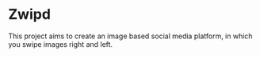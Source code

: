 # Zwipd
This project aims to create an image based social media platform, in which you swipe images right and left.
